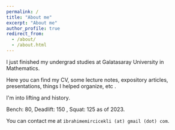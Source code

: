 ```yaml
---
permalink: /
title: "About me"
excerpt: "About me"
author_profile: true
redirect_from: 
  - /about/
  - /about.html
---
```


I just finished my undergrad studies at Galatasaray University in Mathematics.

Here you can find my CV, some lecture notes, expository articles, presentations, things I helped organize, etc .

I'm into lifting and history.

Bench: 80, Deadlift: 150 , Squat: 125 as of 2023.

You can contact me at ``ibrahimemircicekli (at) gmail (dot) com``.